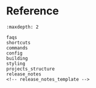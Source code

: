 # Reference

```{toctree}
:maxdepth: 2

faqs
shortcuts
commands
config
building
styling
projects_structure
release_notes
<!-- release_notes_template -->
```
